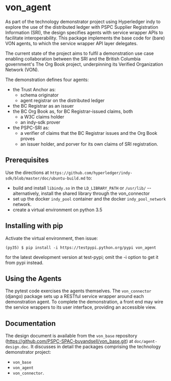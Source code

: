 # von_agent
As part of the technology demonstrator project using Hyperledger indy to explore the use of the distributed ledger with PSPC Supplier Registration Information (SRI), the design specifies agents with service wrapper APIs to facilitate interoperability. This package implements the base code for (bare) VON agents, to which the service wrapper API layer delegates.

The current state of the project aims to fulfil a demonstration use case enabling collaboration between the SRI and the British Columbia government's The Org Book project, underpinning its Verified Organization Network (VON).

The demonstration defines four agents:
  - the Trust Anchor as:
    - schema originator
    - agent registrar on the distributed ledger
  - the BC Registrar as an issuer
  - the BC Org Book as, for BC Registrar-issued claims, both
    - a W3C claims holder
    - an indy-sdk prover
  - the PSPC-SRI as:
    - a verifier of claims that the BC Registrar issues and the Org Book proves
    - an issuer holder, and porver for its own claims of SRI registration.

## Prerequisites
Use the directions at `https://github.com/hyperledger/indy-sdk/blob/master/doc/ubuntu-build.md` to:
  - build and install `libindy.so` in the `LD_LIBRARY_PATH` or `/usr/lib/` -- alternatively, install the shared library through the von_connector
  - set up the docker `indy_pool` container and the docker `indy_pool_network` network.
  - create a virtual environment on python 3.5

## Installing with pip
Activate the virtual environment, then issue:
```
(py35) $ pip install -i https://testpypi.python.org/pypi von_agent
```

for the latest development version at test-pypi; omit the -i option to get it from pypi instead.

## Using the Agents
The pytest code exercises the agents themselves. The `von_connector` (django) package sets up a RESTful service wrapper around each demonstration agent. To complete the demonstration, a front end may wire the service wrappers to its user interface, providing an accessible view.

## Documentation
The design document is available from the `von_base` repository (<https://github.com/PSPC-SPAC-buyandsell/von_base.git>) at `doc/agent-design.doc`. It discusses in detail the packages comprising the technology demonstrator project:
  - `von_base`
  - `von_agent`
  - `von_connector`.
